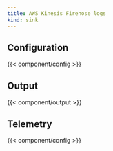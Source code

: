```yaml
---
title: AWS Kinesis Firehose logs
kind: sink
---
```


## Configuration

{{< component/config >}}

## Output

{{< component/output >}}

## Telemetry

{{< component/config >}}
